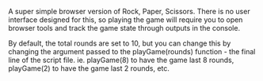 A super simple browser version of Rock, Paper, Scissors. There is no user interface designed for this, so playing the game will require you to open browser tools and track the game state through outputs in the console.

By default, the total rounds are set to 10, but you can change this by changing the argument passed to the playGame(rounds) function - the final line of the script file. ie. playGame(8) to have the game last 8 rounds, playGame(2) to have the game last 2 rounds, etc.

